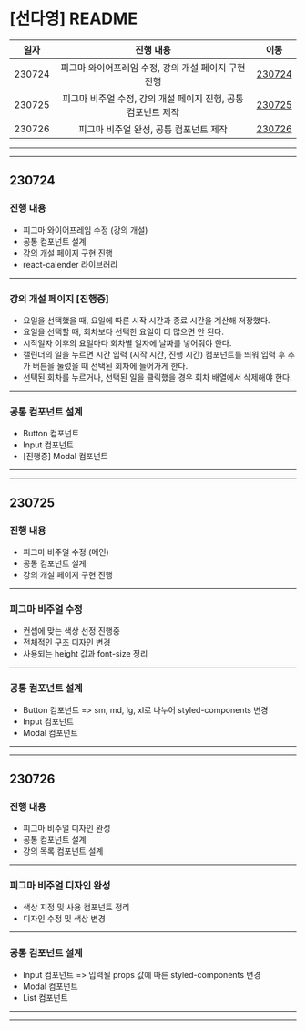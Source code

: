 # [선다영] README


| 일자     | 진행 내용                                         | 이동                |
|:------:|:----------------------------------------------:|:-----------------:|
| 230724 | 피그마 와이어프레임 수정, 강의 개설 페이지 구현 진행 | [230724](#anchor-230724) |
| 230725 | 피그마 비주얼 수정, 강의 개설 페이지 진행, 공통 컴포넌트 제작 | [230725](#anchor-230725) |
| 230726 | 피그마 비주얼 완성, 공통 컴포넌트 제작 | [230726](#anchor-230726) |

---
---

## 230724


### 진행 내용
- 피그마 와이어프레임 수정 (강의 개설)
- 공통 컴포넌트 설계
- 강의 개설 페이지 구현 진행
- react-calender 라이브러리

---
### 강의 개설 페이지 [진행중]
- 요일을 선택했을 때, 요일에 따른 시작 시간과 종료 시간을 계산해 저장했다.
- 요일을 선택할 때, 회차보다 선택한 요일이 더 많으면 안 된다.
- 시작일자 이후의 요일마다 회차별 일자에 날짜를 넣어줘야 한다.
- 캘린더의 일을 누르면 시간 입력 (시작 시간, 진행 시간) 컴포넌트를 띄워 입력 후 추가 버튼을 눌렀을 때 선택된 회차에 들어가게 한다.
- 선택된 회차를 누르거나, 선택된 일을 클릭했을 경우 회차 배열에서 삭제해야 한다.
---
### 공통 컴포넌트 설계
- Button 컴포넌트
- Input 컴포넌트
- [진행중] Modal 컴포넌트

---
---

## 230725


### 진행 내용
- 피그마 비주얼 수정 (메인)
- 공통 컴포넌트 설계
- 강의 개설 페이지 구현 진행

---

### 피그마 비주얼 수정
- 컨셉에 맞는 색상 선정 진행중
- 전체적인 구조 디자인 변경
- 사용되는 height 값과 font-size 정리

---

### 공통 컴포넌트 설계
- Button 컴포넌트 => sm, md, lg, xl로 나누어 styled-components 변경
- Input 컴포넌트
- Modal 컴포넌트

---
---

## 230726


### 진행 내용
- 피그마 비주얼 디자인 완성
- 공통 컴포넌트 설계
- 강의 목록 컴포넌트 설계

---

### 피그마 비주얼 디자인 완성
- 색상 지정 및 사용 컴포넌트 정리
- 디자인 수정 및 색상 변경

---

### 공통 컴포넌트 설계
- Input 컴포넌트 => 입력될 props 값에 따른 styled-components 변경
- Modal 컴포넌트
- List 컴포넌트

---
---